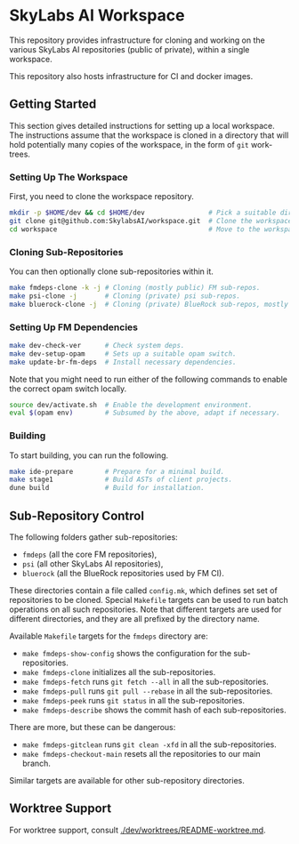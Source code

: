 SkyLabs AI Workspace
====================

This repository provides infrastructure for cloning and working on the various
SkyLabs AI repositories (public of private), within a single workspace.

This repository also hosts infrastructure for CI and docker images.

Getting Started
---------------

This section gives detailed instructions for setting up a local workspace. The
instructions assume that the workspace is cloned in a directory that will hold
potentially many copies of the workspace, in the form of `git` work-trees.

### Setting Up The Workspace

First, you need to clone the workspace repository.
```sh
mkdir -p $HOME/dev && cd $HOME/dev                # Pick a suitable directory.
git clone git@github.com:SkylabsAI/workspace.git  # Clone the workspace.
cd workspace                                      # Move to the workspace.
```

### Cloning Sub-Repositories

You can then optionally clone sub-repositories within it.
```sh
make fmdeps-clone -k -j # Cloning (mostly public) FM sub-repos.
make psi-clone -j       # Cloning (private) psi sub-repos.
make bluerock-clone -j  # Cloning (private) BlueRock sub-repos, mostly for CI.
```

### Setting Up FM Dependencies

```sh
make dev-check-ver      # Check system deps.
make dev-setup-opam     # Sets up a suitable opam switch.
make update-br-fm-deps  # Install necessary dependencies.
```

Note that you might need to run either of the following commands to enable the
correct opam switch locally.
```sh
source dev/activate.sh  # Enable the development environment.
eval $(opam env)        # Subsumed by the above, adapt if necessary.
```

### Building

To start building, you can run the following.
```sh
make ide-prepare        # Prepare for a minimal build.
make stage1             # Build ASTs of client projects.
dune build              # Build for installation.
```

Sub-Repository Control
----------------------

The following folders gather sub-repositories:
- `fmdeps` (all the core FM repositories),
- `psi` (all other SkyLabs AI repositories),
- `bluerock` (all the BlueRock repositories used by FM CI).

These directories contain a file called `config.mk`, which defines set set of
repositories to be cloned. Special `Makefile` targets can be used to run batch
operations on all such repositories. Note that different targets are used for
different directories, and they are all prefixed by the directory name.

Available `Makefile` targets for the `fmdeps` directory are:
- `make fmdeps-show-config` shows the configuration for the sub-repositories.
- `make fmdeps-clone` initializes all the sub-repositories.
- `make fmdeps-fetch` runs `git fetch --all` in all the sub-repositories.
- `make fmdeps-pull` runs `git pull --rebase` in all the sub-repositories.
- `make fmdeps-peek` runs `git status` in all the sub-repositories.
- `make fmdeps-describe` shows the commit hash of each sub-repositories.

There are more, but these can be dangerous:
- `make fmdeps-gitclean` runs `git clean -xfd` in all the sub-repositories.
- `make fmdeps-checkout-main` resets all the repositories to our main branch.

Similar targets are available for other sub-repository directories.

Worktree Support
---------------------

For worktree support, consult [./dev/worktrees/README-worktree.md](./dev/worktrees/README-worktree.md).
